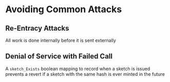 # Avoiding Common Attacks

## Re-Entracy Attacks

All work is done internally before it is sent externally

## Denial of Service with Failed Call

A `sketch_Exists` boolean mapping to record when a sketch is issued prevents a revert if a sketch with the same hash is ever minted in the future
